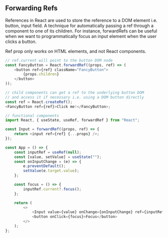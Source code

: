 ## Forwarding Refs

References in React are used to store the reference to a DOM element i.e. button, input field. A technique for automatically passing a ref through a component to one of its children. For instance, forwardRefs can be useful when we want to programmatically focus an input element when the user clicks a button.

Ref prop only works on HTML elements, and not React components.

```js
// ref.current will point to the button DOM node
const FancyButton = React.forwardRef((props, ref) => (
    <button ref={ref} className="FancyButton">
        {props.children}
    </button>
));

// child components can get a ref to the underlying button DOM
// and access it if necessary i.e. using a DOM button directly
const ref = React.createRef();
<FancyButton ref={ref}>Click me!</FancyButton>;
```

```js
// functional components
import React, { useState, useRef, forwardRef } from "React";

const Input = forwardRef((props, ref) => {
    return <input ref={ref} {...props} />;
});

const App = () => {
    const inputRef = useRef(null);
    const [value, setValue] = useState("");
    const onInputChange = (e) => {
        e.preventDefault();
        setValue(e.target.value);
    };

    const focus = () => {
        inputRef.current?.focus();
    };

    return (
        <>
            <Input value={value} onChange={onInputChange} ref={inputRef} />
            <button onClick={focus}>Focus</button>
        </>
    );
};
```
